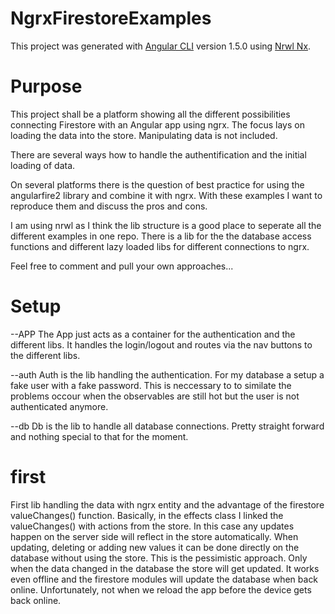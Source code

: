 # NgrxFirestoreExamples

This project was generated with [Angular CLI](https://github.com/angular/angular-cli) version 1.5.0 using [Nrwl Nx](https://nrwl.io/nx).

# Purpose

This project shall be a platform showing all the different possibilities connecting Firestore with an Angular app using ngrx.
The focus lays on loading the data into the store. Manipulating data is not included.

There are several ways how to handle the authentification and the initial loading of data.

On several platforms there is the question of best practice for using the angularfire2 library and combine it with ngrx.
With these examples I want to reproduce them and discuss the pros and cons.

I am using nrwl as I think the lib structure is a good place to seperate all the different examples in one repo.
There is a lib for the the database access functions and different lazy loaded libs for different connections to ngrx.

Feel free to comment and pull your own approaches...

# Setup

--APP
The App just acts as a container for the authentication and the different libs. It handles the login/logout and routes via the nav buttons to the different libs.

--auth
Auth is the lib handling the authentication. For my database a setup a fake user with a fake password. This is neccessary to to similate the problems occour when the observables are still hot but the user is not authenticated anymore.

--db
Db is the lib to handle all database connections. Pretty straight forward and nothing special to that for the moment.

# first

First lib handling the data with ngrx entity and the advantage of the firestore valueChanges() function.
Basically, in the effects class I linked the valueChanges() with actions from the store. In this case any updates happen on the server side will reflect in the store automatically. 
When updating, deleting or adding new values it can be done directly on the database without using the store. This is the pessimistic approach. Only when the data changed in the database the store will get updated.
It works even offline and the firestore modules will update the database when back online. Unfortunately, not when we reload the app before the device gets back online.
